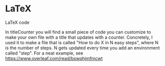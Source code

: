 # LaTeX
LaTeX code

In titleCounter you will find a small piece of code you can customize to make your own file with a title that updates with a counter.
Concretely, I used it to make a file that is called "How to do X in N easy steps", where N is the number of steps. N gets updated every time you add an environment called "step". For a neat example, see https://www.overleaf.com/read/bswqhjmfmcwt
